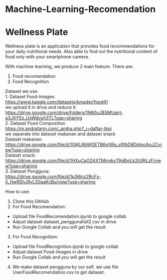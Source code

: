 # Machine-Learning-Recomendation
# Wellness Plate

Wellness plate is an application that provides food recommendations for your daily nutritional needs. Also able to find out the nutritional content of food only with your smartphone camera.

With machine learning, we produce 2 main feature. There are:
1. Food recomendation
2. Food Recognition

Dataset we use:
<br> 1. Dataset Food-Images:
<br> https://www.kaggle.com/datasets/kmader/food41
<br> we upload it in drive and reduce it: 
<br> https://drive.google.com/drive/folders/1N80uJBSMUairt-a3JXYSz_UsWdvuh3TL?usp=sharing
<br> 2. Dataset Food Composition
<br> https://m.andrafarm.com/_andra.php?_i=daftar-tkpi
<br> we separate into dataset makanan and dataset snack
<br> Dataset makanan:
<br> https://drive.google.com/file/d/1GjKLRbWGETB6q1jRp_y0fbD8DdmcAoJZ/view?usp=sharing
<br> Dataset snack: 
<br> https://drive.google.com/file/d/1HXuCaO2AXTMimikx79gBxiLk2iURjLzF/view?usp=sharing
<br> 3. Dataset Pengguna:
<br> https://drive.google.com/file/d/1p3i6nz2RcFx-II_HwRShJ9vLS0aaKcBu/view?usp=sharing

How to use:
1. Clone this GitHub
2. For Food Recomendation:
- Upload file FoodRecomendation.ipynb to google collab
- Adjust dataset dataset_penggunafull2.csv in drive
- Run Google Collab and you will get the result
3. For Food Recognition:
- Upload file FoodRecognition.ipynb to google collab
- Adjust dataset Food-Images in drive
- Run Google Collab and you will get the result
4. We make dataset pengguna by our self, we use file UserFoodRecomendation.csv to get dataset.

